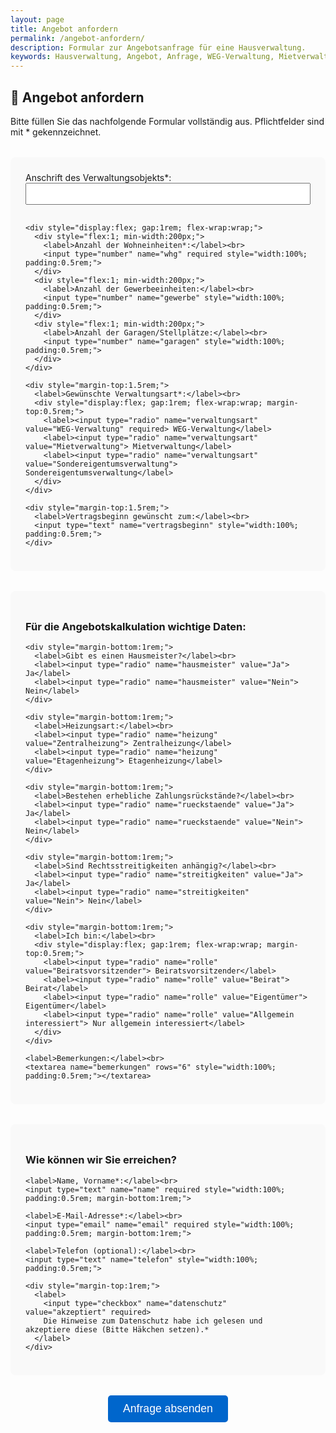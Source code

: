 ```yaml
---
layout: page
title: Angebot anfordern
permalink: /angebot-anfordern/
description: Formular zur Angebotsanfrage für eine Hausverwaltung.
keywords: Hausverwaltung, Angebot, Anfrage, WEG-Verwaltung, Mietverwaltung, Sondereigentum, Verwaltung Hannover
---
```

## 📝 Angebot anfordern

Bitte füllen Sie das nachfolgende Formular vollständig aus. Pflichtfelder sind mit * gekennzeichnet.

<form action="angebot-senden.php" method="POST" style="max-width:700px; margin-top:2rem;">

  <!-- Verwaltungsobjekt -->
  <div style="background:#f9f9f9; padding:1.5rem; margin-bottom:2rem; border-radius:8px;">
    <label>Anschrift des Verwaltungsobjekts*:</label><br>
    <input type="text" name="objekt" required style="width:100%; padding:0.5rem; margin-bottom:1rem;">

    <div style="display:flex; gap:1rem; flex-wrap:wrap;">
      <div style="flex:1; min-width:200px;">
        <label>Anzahl der Wohneinheiten*:</label><br>
        <input type="number" name="whg" required style="width:100%; padding:0.5rem;">
      </div>
      <div style="flex:1; min-width:200px;">
        <label>Anzahl der Gewerbeeinheiten:</label><br>
        <input type="number" name="gewerbe" style="width:100%; padding:0.5rem;">
      </div>
      <div style="flex:1; min-width:200px;">
        <label>Anzahl der Garagen/Stellplätze:</label><br>
        <input type="number" name="garagen" style="width:100%; padding:0.5rem;">
      </div>
    </div>

    <div style="margin-top:1.5rem;">
      <label>Gewünschte Verwaltungsart*:</label><br>
      <div style="display:flex; gap:1rem; flex-wrap:wrap; margin-top:0.5rem;">
        <label><input type="radio" name="verwaltungsart" value="WEG-Verwaltung" required> WEG-Verwaltung</label>
        <label><input type="radio" name="verwaltungsart" value="Mietverwaltung"> Mietverwaltung</label>
        <label><input type="radio" name="verwaltungsart" value="Sondereigentumsverwaltung"> Sondereigentumsverwaltung</label>
      </div>
    </div>

    <div style="margin-top:1.5rem;">
      <label>Vertragsbeginn gewünscht zum:</label><br>
      <input type="text" name="vertragsbeginn" style="width:100%; padding:0.5rem;">
    </div>
  </div>

  <!-- Kalkulation relevante Daten -->
  <div style="background:#f9f9f9; padding:1.5rem; margin-bottom:2rem; border-radius:8px;">
    <h3>Für die Angebotskalkulation wichtige Daten:</h3>

    <div style="margin-bottom:1rem;">
      <label>Gibt es einen Hausmeister?</label><br>
      <label><input type="radio" name="hausmeister" value="Ja"> Ja</label>
      <label><input type="radio" name="hausmeister" value="Nein"> Nein</label>
    </div>

    <div style="margin-bottom:1rem;">
      <label>Heizungsart:</label><br>
      <label><input type="radio" name="heizung" value="Zentralheizung"> Zentralheizung</label>
      <label><input type="radio" name="heizung" value="Etagenheizung"> Etagenheizung</label>
    </div>

    <div style="margin-bottom:1rem;">
      <label>Bestehen erhebliche Zahlungsrückstände?</label><br>
      <label><input type="radio" name="rueckstaende" value="Ja"> Ja</label>
      <label><input type="radio" name="rueckstaende" value="Nein"> Nein</label>
    </div>

    <div style="margin-bottom:1rem;">
      <label>Sind Rechtsstreitigkeiten anhängig?</label><br>
      <label><input type="radio" name="streitigkeiten" value="Ja"> Ja</label>
      <label><input type="radio" name="streitigkeiten" value="Nein"> Nein</label>
    </div>

    <div style="margin-bottom:1rem;">
      <label>Ich bin:</label><br>
      <div style="display:flex; gap:1rem; flex-wrap:wrap; margin-top:0.5rem;">
        <label><input type="radio" name="rolle" value="Beiratsvorsitzender"> Beiratsvorsitzender</label>
        <label><input type="radio" name="rolle" value="Beirat"> Beirat</label>
        <label><input type="radio" name="rolle" value="Eigentümer"> Eigentümer</label>
        <label><input type="radio" name="rolle" value="Allgemein interessiert"> Nur allgemein interessiert</label>
      </div>
    </div>

    <label>Bemerkungen:</label><br>
    <textarea name="bemerkungen" rows="6" style="width:100%; padding:0.5rem;"></textarea>
  </div>

  <!-- Kontaktdaten -->
  <div style="background:#f9f9f9; padding:1.5rem; margin-bottom:2rem; border-radius:8px;">
    <h3>Wie können wir Sie erreichen?</h3>

    <label>Name, Vorname*:</label><br>
    <input type="text" name="name" required style="width:100%; padding:0.5rem; margin-bottom:1rem;">

    <label>E-Mail-Adresse*:</label><br>
    <input type="email" name="email" required style="width:100%; padding:0.5rem; margin-bottom:1rem;">

    <label>Telefon (optional):</label><br>
    <input type="text" name="telefon" style="width:100%; padding:0.5rem;">

    <div style="margin-top:1rem;">
      <label>
        <input type="checkbox" name="datenschutz" value="akzeptiert" required>
        Die Hinweise zum Datenschutz habe ich gelesen und akzeptiere diese (Bitte Häkchen setzen).*
      </label>
    </div>
  </div>

  <!-- Absenden Button -->
  <div style="text-align:center;">
    <button type="submit" style="padding:0.7rem 1.5rem; background-color:#0066cc; color:white; border:none; border-radius:5px; cursor:pointer; font-size:1.1rem;"
      onmouseover="this.style.backgroundColor='#004999'"
      onmouseout="this.style.backgroundColor='#0066cc'">
      Anfrage absenden
    </button>
  </div>
</form>
